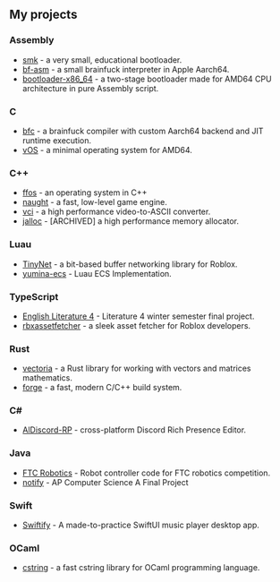 ## My projects

### Assembly

- [smk](https://github.com/alpluspluss/smk) - a very small, educational bootloader.
- [bf-asm](https://github.com/alpluspluss/bf-asm) - a small brainfuck interpreter in Apple Aarch64.
- [bootloader-x86_64](https://github.com/alpluspluss/bootloader-x86_64) - a two-stage bootloader made for AMD64 CPU architecture in pure Assembly script.
  
### C

- [bfc](https://github.com/alpluspluss/bfc) - a brainfuck compiler with custom Aarch64 backend and JIT runtime execution.
- [vOS](https://github.com/yuminaa/vOS) - a minimal operating system for AMD64.

### C++

- [ffos](https://github.com/alpluspluss/ffos) - an operating system in C++
- [naught](https://github.com/alpluspluss/naught) - a fast, low-level game engine.
- [vci](https://github.com/alpluspluss/vci) - a high performance video-to-ASCII converter.
- [jalloc](https://github.com/alpluspluss/jalloc) - [ARCHIVED] a high performance memory allocator.

### Luau

- [TinyNet](https://github.com/alpluspluss/TinyNet) - a bit-based buffer networking library for Roblox.
- [yumina-ecs](https://github.com/yuminaa/yumina-ecs) - Luau ECS Implementation.

### TypeScript

- [English Literature 4](https://github.com/alpluspluss/Lit-final-winter) - Literature 4 winter semester final project.
- [rbxassetfetcher](https://rbxassetfetcher.netlify.app/) - a sleek asset fetcher for Roblox developers.

### Rust

- [vectoria](https://github.com/yuminaa/vectoria) - a Rust library for working with vectors and matrices mathematics.
- [forge](https://github.com/alpluspluss/forge) - a fast, modern C/C++ build system.

### C#

- [AlDiscord-RP](https://github.com/yuminaa/Al-DiscordRP) - cross-platform Discord Rich Presence Editor.

### Java

- [FTC Robotics]() - Robot controller code for FTC robotics competition.
- [notify]() - AP Computer Science A Final Project

### Swift

- [Swiftify](https://github.com/alpluspluss/Swiftify) - A made-to-practice SwiftUI music player desktop app.

### OCaml

- [cstring](https://github.com/namelessmei/cstring) - a fast cstring library for OCaml programming language.
